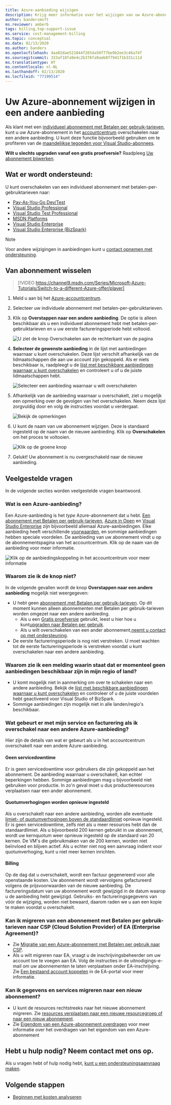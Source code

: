 ```yaml
---
title: Azure-aanbieding wijzigen
description: Krijg meer informatie over het wijzigen van uw Azure-abonnement en het overschakelen naar een andere aanbieding met behulp van het Azure-accountcentrum.
author: bandersmsft
ms.reviewer: amberb
tags: billing,top-support-issue
ms.service: cost-management-billing
ms.topic: conceptual
ms.date: 02/13/2020
ms.author: banders
ms.openlocfilehash: 4aa02dae521844f2654a50f77be9b2ee3c46a74f
ms.sourcegitcommit: 333af18fa9e4c2b376fa9aeb8f7941f1b331c11d
ms.translationtype: HT
ms.contentlocale: nl-NL
ms.lasthandoff: 02/13/2020
ms.locfileid: "77199514"
---
```

# <a name="change-your-azure-subscription-to-a-different-offer"></a>Uw Azure-abonnement wijzigen in een andere aanbieding

Als klant met een [individueel abonnement met Betalen per gebruik-tarieven](https://azure.microsoft.com/offers/ms-azr-0003p/), kunt u uw Azure-abonnement in het [accountcentrum](https://account.windowsazure.com/Subscriptions) overschakelen naar een andere aanbieding. U kunt deze functie bijvoorbeeld gebruiken om te profiteren van de [maandelijkse tegoeden voor Visual Studio-abonnees](https://azure.microsoft.com/pricing/member-offers/msdn-benefits-details/).

**Wilt u slechts upgraden vanaf een gratis proefversie?** Raadpleeg [Uw abonnement bijwerken](upgrade-azure-subscription.md).

## <a name="whats-supported"></a>Wat er wordt ondersteund:

U kunt overschakelen van een individueel abonnement met betalen-per-gebruiktarieven naar:

- [Pay-As-You-Go Dev/Test](https://azure.microsoft.com/offers/ms-azr-0023p/)
- [Visual Studio Professional](https://azure.microsoft.com/offers/ms-azr-0059p/)
- [Visual Studio Test Professional](https://azure.microsoft.com/offers/ms-azr-0060p/)
- [MSDN Platforms](https://azure.microsoft.com/offers/ms-azr-0062p/)
- [Visual Studio Enterprise](https://azure.microsoft.com/offers/ms-azr-0063p/)
- [Visual Studio Enterprise (BizSpark)](https://azure.microsoft.com/offers/ms-azr-0064p/)

> [!NOTE]
> Voor andere wijzigingen in aanbiedingen kunt u [contact opnemen met ondersteuning](https://portal.azure.com/?#blade/Microsoft_Azure_Support/HelpAndSupportBlade).
>
>

## <a name="switch-subscription-offer"></a>Van abonnement wisselen

> [!VIDEO https://channel9.msdn.com/Series/Microsoft-Azure-Tutorials/Switch-to-a-different-Azure-offer/player]
>
>

1. Meld u aan bij het [Azure-accountcentrum](https://account.windowsazure.com/Subscriptions).
1. Selecteer uw individuele abonnement met betalen-per-gebruiktarieven.
1. Klik op **Overstappen naar een andere aanbieding**. De optie is alleen beschikbaar als u een individueel abonnement hebt met betalen-per-gebruiktarieven en u uw eerste factureringsperiode hebt voltooid.

   ![U ziet de knop Overschakelen aan de rechterkant van de pagina](./media/switch-azure-offer/switchbutton.png)
1. **Selecteer de gewenste aanbieding** in de lijst met aanbiedingen waarnaar u kunt overschakelen. Deze lijst verschilt afhankelijk van de lidmaatschappen die aan uw account zijn gekoppeld. Als er niets beschikbaar is, raadpleegt u de [lijst met beschikbare aanbiedingen waarnaar u kunt overschakelen](#whats-supported) en controleert u of u de juiste lidmaatschappen hebt.

   ![Selecteer een aanbieding waarnaar u wilt overschakelen](./media/switch-azure-offer/selectoffer.png)
1. Afhankelijk van de aanbieding waarnaar u overschakelt, ziet u mogelijk een opmerking over de gevolgen van het overschakelen. Neem deze lijst zorgvuldig door en volg de instructies voordat u verdergaat.

   ![Bekijk de opmerkingen](./media/switch-azure-offer/thingstonote.png)
1. U kunt de naam van uw abonnement wijzigen. Deze is standaard ingesteld op de naam van de nieuwe aanbieding. Klik op **Overschakelen** om het proces te voltooien.

   ![Klik op de groene knop](./media/switch-azure-offer/confirmpage.png)
1. Gelukt! Uw abonnement is nu overgeschakeld naar de nieuwe aanbieding.

## <a name="frequently-asked-questions"></a>Veelgestelde vragen
In de volgende secties worden veelgestelde vragen beantwoord.

### <a name="what-is-an-azure-offer"></a>Wat is een Azure-aanbieding?

Een Azure-aanbieding is het *type* Azure-abonnement dat u hebt. [Een abonnement met Betalen per gebruik-tarieven](https://azure.microsoft.com/offers/ms-azr-0003p/), [Azure in Open](https://azure.microsoft.com/offers/ms-azr-0111p/) en [Visual Studio Enterprise](https://azure.microsoft.com/offers/ms-azr-0063p/) zijn bijvoorbeeld allemaal Azure-aanbiedingen. Elke aanbieding heeft verschillende [voorwaarden](https://azure.microsoft.com/support/legal/offer-details/), en sommige aanbiedingen hebben speciale voordelen. De aanbieding van uw abonnement vindt u op de abonnementspagina van het accountcentrum. Klik op de naam van de aanbieding voor meer informatie.

   ![Klik op de aanbiedingskoppeling in het accountcentrum voor meer informatie](./media/switch-azure-offer/offerlink01.png)

### <a name="why-dont-i-see-the-button"></a>Waarom zie ik de knop niet?

In de volgende gevallen wordt de knop **Overstappen naar een andere aanbieding** mogelijk niet weergegeven:

* U hebt geen [abonnement met Betalen per gebruik-tarieven](https://azure.microsoft.com/offers/ms-azr-0003p/). Op dit moment kunnen alleen abonnementen met Betalen per gebruik-tarieven worden omgezet naar een andere aanbieding.
  * Als u een [Gratis proefversie](https://azure.microsoft.com/free/) gebruikt, leest u hier hoe u kunt[upgraden naar Betalen per gebruik](upgrade-azure-subscription.md).
  * Als u wilt overschakelen van een ander abonnement,[neemt u contact op met ondersteuning](https://portal.azure.com/?#blade/Microsoft_Azure_Support/HelpAndSupportBlade).
* De eerste factureringsperiode is nog niet verstreken. U moet wachten tot de eerste factureringsperiode is verstreken voordat u kunt overschakelen naar een andere aanbieding.

### <a name="why-do-i-see-there-are-no-offers-available-in-your-region-or-country-at-this-time"></a>Waarom zie ik een melding waarin staat dat er momenteel geen aanbiedingen beschikbaar zijn in mijn regio of land?

* U komt mogelijk niet in aanmerking om over te schakelen naar een andere aanbieding. Bekijk de [lijst met beschikbare aanbiedingen waarnaar u kunt overschakelen](#whats-supported) en controleer of u de juiste voordelen hebt geactiveerd voor Visual Studio of BizSpark.
* Sommige aanbiedingen zijn mogelijk niet in alle landen/regio's beschikbaar.

### <a name="what-does-switching-azure-offers-do-to-my-service-and-billing"></a>Wat gebeurt er met mijn service en facturering als ik overschakel naar een andere Azure-aanbieding?

Hier zijn de details van wat er gebeurt als u in het accountcentrum overschakelt naar een andere Azure-aanbieding.

#### <a name="no-service-downtime"></a>Geen servicedowntime

Er is geen servicedowntime voor gebruikers die zijn gekoppeld aan het abonnement. De aanbieding waarnaar u overschakelt, kan echter beperkingen hebben. Sommige aanbiedingen mag u bijvoorbeeld niet gebruiken voor productie. In zo'n geval moet u dus productieresources verplaatsen naar een ander abonnement.

#### <a name="quota-increases-are-reset"></a>Quotumverhogingen worden opnieuw ingesteld

Als u overschakelt naar een andere aanbieding, worden alle eventuele [limiet- of quotumverhogingen boven de standaardlimiet](../../azure-portal/supportability/resource-manager-core-quotas-request.md) opnieuw ingesteld. Er is geen servicedowntime, zelfs niet als u meer resources hebt dan de standaardlimiet. Als u bijvoorbeeld 200 kernen gebruikt in uw abonnement, wordt uw kernquotum weer opnieuw ingesteld op de standaard van 20 kernen. De VM's die gebruikmaken van de 200 kernen, worden niet beïnvloed en blijven actief. Als u echter niet nog een aanvraag indient voor quotumverhoging, kunt u niet meer kernen inrichten.

#### <a name="billing"></a>Billing

Op de dag dat u overschakelt, wordt een factuur gegenereerd voor alle openstaande kosten. Uw abonnement wordt vervolgens gefactureerd volgens de prijsvoorwaarden van de nieuwe aanbieding. De factureringsdatum van uw abonnement wordt gewijzigd in de datum waarop u de aanbieding hebt gewijzigd. Gebruiks- en factureringsgegevens van vóór de wijziging, worden niet bewaard, daarom raden we u aan een kopie te maken voordat u overschakelt.

### <a name="can-i-migrate-from-a-subscription-with-pay-as-you-go-rates-to-cloud-solution-provider-csp-or-enterprise-agreement-ea"></a>Kan ik migreren van een abonnement met Betalen per gebruik-tarieven naar CSP (Cloud Solution Provider) of EA (Enterprise Agreement)?

* Zie [Migratie van een Azure-abonnement met Betalen per gebruik naar CSP](https://docs.microsoft.com/azure/cloud-solution-provider/migration/migration-from-payg-to-csp).
* Als u wilt migreren naar EA, vraagt u de inschrijvingsbeheerder om uw account toe te voegen aan EA. Volg de instructies in de uitnodigings-e-mail om uw abonnementen te laten verplaatsen onder EA-inschrijving. Zie [Een bestaand account koppelen](https://ea.azure.com/helpdocs/associateExistingAccount) in de EA-portal voor meer informatie.

### <a name="can-i-migrate-data-and-services-to-a-new-subscription"></a>Kan ik gegevens en services migreren naar een nieuw abonnement?

* U kunt de resources rechtstreeks naar het nieuwe abonnement migreren. Zie [resources verplaatsen naar een nieuwe resourcegroep of naar een nieuw abonnement](../../azure-resource-manager/management/move-resource-group-and-subscription.md).
* Zie [Eigendom van een Azure-abonnement overdragen](billing-subscription-transfer.md) voor meer informatie over het overdragen van het eigendom van een Azure-abonnement

## <a name="need-help-contact-us"></a>Hebt u hulp nodig? Neem contact met ons op.

Als u vragen hebt of hulp nodig hebt, [kunt u een ondersteuningsaanvraag maken](https://go.microsoft.com/fwlink/?linkid=2083458).

## <a name="next-steps"></a>Volgende stappen
- [Beginnen met kosten analyseren](../costs/quick-acm-cost-analysis.md)
